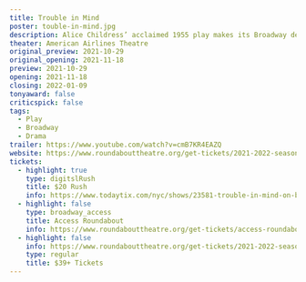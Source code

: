 ```yaml
---
title: Trouble in Mind
poster: touble-in-mind.jpg
description: Alice Childress’ acclaimed 1955 play makes its Broadway debut.
theater: American Airlines Theatre
original_preview: 2021-10-29
original_opening: 2021-11-18
preview: 2021-10-29
opening: 2021-11-18
closing: 2022-01-09
tonyaward: false
criticspick: false
tags: 
  - Play
  - Broadway
  - Drama
trailer: https://www.youtube.com/watch?v=cmB7KR4EAZQ
website: https://www.roundabouttheatre.org/get-tickets/2021-2022-season/trouble-in-mind/
tickets:
  - highlight: true
    type: digitslRush
    title: $20 Rush
    info: https://www.todaytix.com/nyc/shows/23581-trouble-in-mind-on-broadway
  - highlight: false
    type: broadway_access
    title: Access Roundabout
    info: https://www.roundabouttheatre.org/get-tickets/access-roundabout/
  - highlight: false
    info: https://www.roundabouttheatre.org/get-tickets/2021-2022-season/trouble-in-mind/performances
    type: regular
    title: $39+ Tickets
---
```

